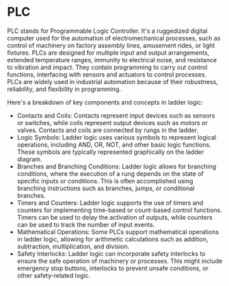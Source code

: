 
# PLC
PLC stands for Programmable Logic Controller. It's a ruggedized digital computer used for the automation of electromechanical processes, such as control of machinery on factory assembly lines, amusement rides, or light fixtures. PLCs are designed for multiple input and output arrangements, extended temperature ranges, immunity to electrical noise, and resistance to vibration and impact. They contain programming to carry out control functions, interfacing with sensors and actuators to control processes. PLCs are widely used in industrial automation because of their robustness, reliability, and flexibility in programming.


Here's a breakdown of key components and concepts in ladder logic:

- Contacts and Coils: Contacts represent input devices such as sensors or switches, while coils represent output devices such as motors or valves. Contacts and coils are connected by rungs in the ladder.
- Logic Symbols: Ladder logic uses various symbols to represent logical operations, including AND, OR, NOT, and other basic logic functions. These symbols are typically represented graphically on the ladder diagram.
- Branches and Branching Conditions: Ladder logic allows for branching conditions, where the execution of a rung depends on the state of specific inputs or conditions. This is often accomplished using branching instructions such as branches, jumps, or conditional branches.
- Timers and Counters: Ladder logic supports the use of timers and counters for implementing time-based or count-based control functions. Timers can be used to delay the activation of outputs, while counters can be used to track the number of input events.
- Mathematical Operations: Some PLCs support mathematical operations in ladder logic, allowing for arithmetic calculations such as addition, subtraction, multiplication, and division.
- Safety Interlocks: Ladder logic can incorporate safety interlocks to ensure the safe operation of machinery or processes. This might include emergency stop buttons, interlocks to prevent unsafe conditions, or other safety-related logic.
